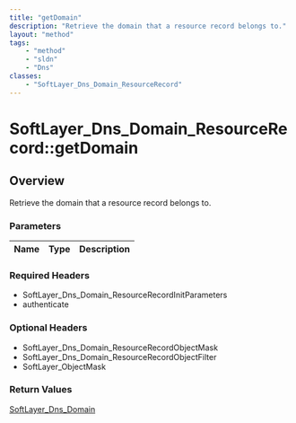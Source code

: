 ```yaml
---
title: "getDomain"
description: "Retrieve the domain that a resource record belongs to."
layout: "method"
tags:
    - "method"
    - "sldn"
    - "Dns"
classes:
    - "SoftLayer_Dns_Domain_ResourceRecord"
---
```

# SoftLayer_Dns_Domain_ResourceRecord::getDomain
## Overview 
Retrieve the domain that a resource record belongs to.

### Parameters 
|Name | Type | Description |
| --- | --- | --- |


### Required Headers
* SoftLayer_Dns_Domain_ResourceRecordInitParameters
* authenticate

### Optional Headers
* SoftLayer_Dns_Domain_ResourceRecordObjectMask
* SoftLayer_Dns_Domain_ResourceRecordObjectFilter
* SoftLayer_ObjectMask

### Return Values
<a href='/reference/datatypes/SoftLayer_Dns_Domain'>SoftLayer_Dns_Domain </a>
